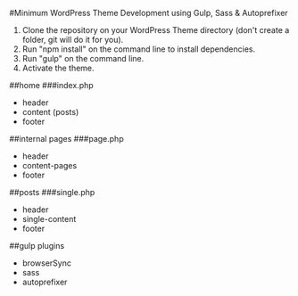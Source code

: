 #Minimum WordPress Theme Development using Gulp, Sass & Autoprefixer

1. Clone the repository on your WordPress Theme directory (don't create a folder, git will do it for you).
2. Run "npm install" on the command line to install dependencies.
3. Run "gulp" on the command line.
4. Activate the theme.

##home
###index.php
- header
- content (posts)
- footer

##internal pages
###page.php
- header
- content-pages
- footer

##posts
###single.php
- header
- single-content 
- footer

##gulp plugins
- browserSync
- sass
- autoprefixer 
